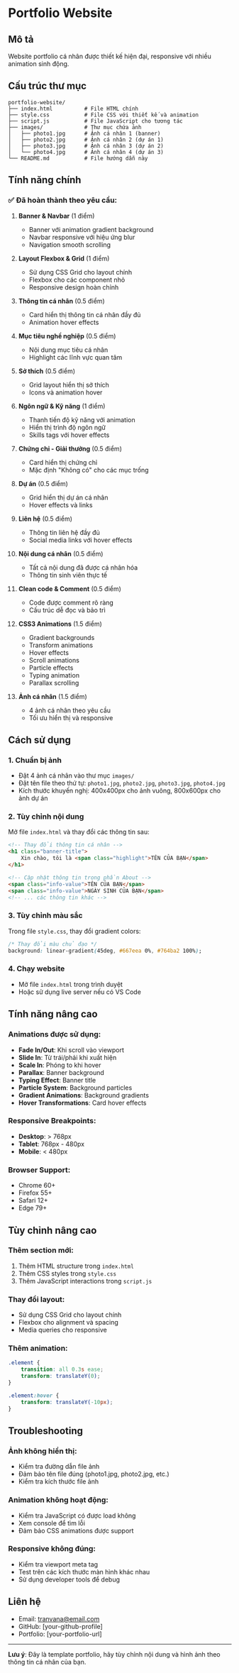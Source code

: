 # Portfolio Website

## Mô tả
Website portfolio cá nhân được thiết kế hiện đại, responsive với nhiều animation sinh động.

## Cấu trúc thư mục
```
portfolio-website/
├── index.html          # File HTML chính
├── style.css           # File CSS với thiết kế và animation
├── script.js           # File JavaScript cho tương tác
├── images/             # Thư mục chứa ảnh
│   ├── photo1.jpg      # Ảnh cá nhân 1 (banner)
│   ├── photo2.jpg      # Ảnh cá nhân 2 (dự án 1)
│   ├── photo3.jpg      # Ảnh cá nhân 3 (dự án 2)
│   └── photo4.jpg      # Ảnh cá nhân 4 (dự án 3)
└── README.md           # File hướng dẫn này
```

## Tính năng chính

### ✅ Đã hoàn thành theo yêu cầu:

1. **Banner & Navbar** (1 điểm)
   - Banner với animation gradient background
   - Navbar responsive với hiệu ứng blur
   - Navigation smooth scrolling

2. **Layout Flexbox & Grid** (1 điểm)
   - Sử dụng CSS Grid cho layout chính
   - Flexbox cho các component nhỏ
   - Responsive design hoàn chỉnh

3. **Thông tin cá nhân** (0.5 điểm)
   - Card hiển thị thông tin cá nhân đầy đủ
   - Animation hover effects

4. **Mục tiêu nghề nghiệp** (0.5 điểm)
   - Nội dung mục tiêu cá nhân
   - Highlight các lĩnh vực quan tâm

5. **Sở thích** (0.5 điểm)
   - Grid layout hiển thị sở thích
   - Icons và animation hover

6. **Ngôn ngữ & Kỹ năng** (1 điểm)
   - Thanh tiến độ kỹ năng với animation
   - Hiển thị trình độ ngôn ngữ
   - Skills tags với hover effects

7. **Chứng chỉ - Giải thưởng** (0.5 điểm)
   - Card hiển thị chứng chỉ
   - Mặc định "Không có" cho các mục trống

8. **Dự án** (0.5 điểm)
   - Grid hiển thị dự án cá nhân
   - Hover effects và links

9. **Liên hệ** (0.5 điểm)
   - Thông tin liên hệ đầy đủ
   - Social media links với hover effects

10. **Nội dung cá nhân** (0.5 điểm)
    - Tất cả nội dung đã được cá nhân hóa
    - Thông tin sinh viên thực tế

11. **Clean code & Comment** (0.5 điểm)
    - Code được comment rõ ràng
    - Cấu trúc dễ đọc và bảo trì

12. **CSS3 Animations** (1.5 điểm)
    - Gradient backgrounds
    - Transform animations
    - Hover effects
    - Scroll animations
    - Particle effects
    - Typing animation
    - Parallax scrolling

13. **Ảnh cá nhân** (1.5 điểm)
    - 4 ảnh cá nhân theo yêu cầu
    - Tối ưu hiển thị và responsive

## Cách sử dụng

### 1. Chuẩn bị ảnh
- Đặt 4 ảnh cá nhân vào thư mục `images/`
- Đặt tên file theo thứ tự: `photo1.jpg`, `photo2.jpg`, `photo3.jpg`, `photo4.jpg`
- Kích thước khuyến nghị: 400x400px cho ảnh vuông, 800x600px cho ảnh dự án

### 2. Tùy chỉnh nội dung
Mở file `index.html` và thay đổi các thông tin sau:

```html
<!-- Thay đổi thông tin cá nhân -->
<h1 class="banner-title">
    Xin chào, tôi là <span class="highlight">TÊN CỦA BẠN</span>
</h1>

<!-- Cập nhật thông tin trong phần About -->
<span class="info-value">TÊN CỦA BẠN</span>
<span class="info-value">NGÀY SINH CỦA BẠN</span>
<!-- ... các thông tin khác -->
```

### 3. Tùy chỉnh màu sắc
Trong file `style.css`, thay đổi gradient colors:

```css
/* Thay đổi màu chủ đạo */
background: linear-gradient(45deg, #667eea 0%, #764ba2 100%);
```

### 4. Chạy website
- Mở file `index.html` trong trình duyệt
- Hoặc sử dụng live server nếu có VS Code

## Tính năng nâng cao

### Animations được sử dụng:
- **Fade In/Out**: Khi scroll vào viewport
- **Slide In**: Từ trái/phải khi xuất hiện
- **Scale In**: Phóng to khi hover
- **Parallax**: Banner background
- **Typing Effect**: Banner title
- **Particle System**: Background particles
- **Gradient Animations**: Background gradients
- **Hover Transformations**: Card hover effects

### Responsive Breakpoints:
- **Desktop**: > 768px
- **Tablet**: 768px - 480px
- **Mobile**: < 480px

### Browser Support:
- Chrome 60+
- Firefox 55+
- Safari 12+
- Edge 79+

## Tùy chỉnh nâng cao

### Thêm section mới:
1. Thêm HTML structure trong `index.html`
2. Thêm CSS styles trong `style.css`
3. Thêm JavaScript interactions trong `script.js`

### Thay đổi layout:
- Sử dụng CSS Grid cho layout chính
- Flexbox cho alignment và spacing
- Media queries cho responsive

### Thêm animation:
```css
.element {
    transition: all 0.3s ease;
    transform: translateY(0);
}

.element:hover {
    transform: translateY(-10px);
}
```

## Troubleshooting

### Ảnh không hiển thị:
- Kiểm tra đường dẫn file ảnh
- Đảm bảo tên file đúng (photo1.jpg, photo2.jpg, etc.)
- Kiểm tra kích thước file ảnh

### Animation không hoạt động:
- Kiểm tra JavaScript có được load không
- Xem console để tìm lỗi
- Đảm bảo CSS animations được support

### Responsive không đúng:
- Kiểm tra viewport meta tag
- Test trên các kích thước màn hình khác nhau
- Sử dụng developer tools để debug

## Liên hệ
- Email: tranvana@email.com
- GitHub: [your-github-profile]
- Portfolio: [your-portfolio-url]

---

**Lưu ý**: Đây là template portfolio, hãy tùy chỉnh nội dung và hình ảnh theo thông tin cá nhân của bạn.
